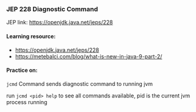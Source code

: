 ### JEP 228 Diagnostic Command

JEP link: https://openjdk.java.net/jeps/228

#### Learning resource:
- https://openjdk.java.net/jeps/228
- https://metebalci.com/blog/what-is-new-in-java-9-part-2/

#### Practice on:
`jcmd` Command sends diagnostic command to running jvm

run `jcmd <pid> help` to see all commands available, pid is the current jvm process running

